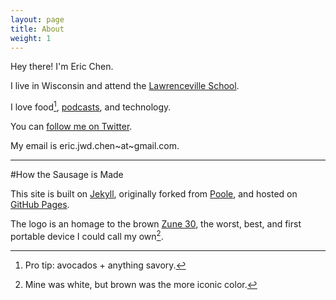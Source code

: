 ```yaml
---
layout: page
title: About
weight: 1
---
```


Hey there! I'm Eric Chen.

I live in Wisconsin and attend the [Lawrenceville School](http://www.lawrenceville.org/index.aspx).

I love food[^1], [podcasts](/my-favorite-podcasts), and technology.

You can [follow me on Twitter](https://twitter.com/ericjwdchen).

My email is eric.jwd.chen~at~gmail.com.

<hr>

#How the Sausage is Made

This site is built on [Jekyll](http://jekyllrb.com/), originally forked from [Poole](http://getpoole.com/), and hosted on [GitHub Pages](https://pages.github.com/).

The logo is an homage to the brown [Zune 30](http://en.wikipedia.org/wiki/Zune_30), the worst, best, and first portable device I could call my own[^2].

[^1]: Pro tip: avocados + anything savory.

[^2]: Mine was white, but brown was the more iconic color.
